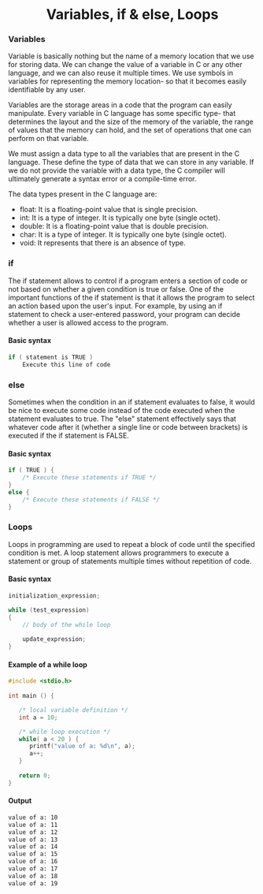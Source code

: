 <h1 align="center">Variables, if & else, Loops</h1>

<h3> Variables </h3>

Variable is basically nothing but the name of a memory location that we use for storing data. We can change the value of a variable in C or any other language, and we can also reuse it multiple times. We use symbols in variables for representing the memory location- so that it becomes easily identifiable by any user.

Variables are the storage areas in a code that the program can easily manipulate. Every variable in C language has some specific type- that determines the layout and the size of the memory of the variable, the range of values that the memory can hold, and the set of operations that one can perform on that variable.

We must assign a data type to all the variables that are present in the C language. These define the type of data that we can store in any variable. If we do not provide the variable with a data type, the C compiler will ultimately generate a syntax error or a compile-time error.

The data types present in the C language are:

- float: It is a floating-point value that is single precision.
- int: It is a type of integer. It is typically one byte (single octet).
- double: It is a floating-point value that is double precision.
- char: It is a type of integer. It is typically one byte (single octet).
- void: It represents that there is an absence of type.

<h3> if </h3>

The if statement allows to control if a program enters a section of code or not based on whether a given condition is true or false. One of the important functions of the if statement is that it allows the program to select an action based upon the user's input. For example, by using an if statement to check a user-entered password, your program can decide whether a user is allowed access to the program.

<h4> Basic syntax </h4>

```c
if ( statement is TRUE )
    Execute this line of code
```

<h3> else </h3>
Sometimes when the condition in an if statement evaluates to false, it would be nice to execute some code instead of the code executed when the statement evaluates to true. The "else" statement effectively says that whatever code after it (whether a single line or code between brackets) is executed if the if statement is FALSE.

<h4> Basic syntax </h4>

```c
if ( TRUE ) {
    /* Execute these statements if TRUE */
}
else {
    /* Execute these statements if FALSE */
}
```

<h3> Loops </h3>

Loops in programming are used to repeat a block of code until the specified condition is met. A loop statement allows programmers to execute a statement or group of statements multiple times without repetition of code.

<h4> Basic syntax </h4>

```c
initialization_expression;

while (test_expression)
{
    // body of the while loop
    
    update_expression;
}
```

<h4> Example of a while loop </h4>

```c
#include <stdio.h>
 
int main () {

   /* local variable definition */
   int a = 10;

   /* while loop execution */
   while( a < 20 ) {
      printf("value of a: %d\n", a);
      a++;
   }
 
   return 0;
}

```

<h4> Output </h4>

```bash
value of a: 10
value of a: 11
value of a: 12
value of a: 13
value of a: 14
value of a: 15
value of a: 16
value of a: 17
value of a: 18
value of a: 19
```

